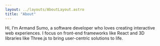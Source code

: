 ```yaml
---
layout: ../layouts/AboutLayout.astro
title: "About"
---
```

Hi, I’m Armand Sumo, a software developer who loves creating interactive web experiences. I focus on front-end frameworks like React and 3D libraries like Three.js to bring user-centric solutions to life.